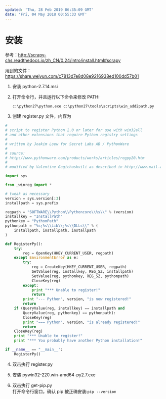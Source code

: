 ```yaml
---
updated: 'Thu, 28 Feb 2019 06:35:09 GMT'
date: 'Fri, 04 May 2018 00:55:33 GMT'
---
```


# 安装

参考：<http://scrapy-chs.readthedocs.io/zh_CN/0.24/intro/install.html#scrapy>

用到的文件：<https://share.weiyun.com/c7813d7e8d08e9216938ed100dd57b01>

1.  安装 python-2.7.14.msi

2.  打开命令行，并且运行以下命令来修改 PATH:

    ```
    c:\python27\python.exe c:\python27\tools\scripts\win_add2path.py
    ```

3.  创建 register.py 文件，内容为

```py
#
# script to register Python 2.0 or later for use with win32all
# and other extensions that require Python registry settings
#
# written by Joakim Loew for Secret Labs AB / PythonWare
#
# source:
# http://www.pythonware.com/products/works/articles/regpy20.htm
#
# modified by Valentine Gogichashvili as described in http://www.mail-archive.com/distutils-sig@python.org/msg10512.html

import sys

from _winreg import *

# tweak as necessary
version = sys.version[:3]
installpath = sys.prefix

regpath = "SOFTWARE\\Python\\Pythoncore\\%s\\" % (version)
installkey = "InstallPath"
pythonkey = "PythonPath"
pythonpath = "%s;%s\\Lib\\;%s\\DLLs\\" % (
    installpath, installpath, installpath
)

def RegisterPy():
    try:
        reg = OpenKey(HKEY_CURRENT_USER, regpath)
    except EnvironmentError as e:
        try:
            reg = CreateKey(HKEY_CURRENT_USER, regpath)
            SetValue(reg, installkey, REG_SZ, installpath)
            SetValue(reg, pythonkey, REG_SZ, pythonpath)
            CloseKey(reg)
        except:
            print "*** Unable to register!"
            return
        print "--- Python", version, "is now registered!"
        return
    if (QueryValue(reg, installkey) == installpath and
        QueryValue(reg, pythonkey) == pythonpath):
        CloseKey(reg)
        print "=== Python", version, "is already registered!"
        return
    CloseKey(reg)
    print "*** Unable to register!"
    print "*** You probably have another Python installation!"

if __name__ == "__main__":
    RegisterPy()
```

4.  双击执行 register.py

5.  安装 pywin32-220.win-amd64-py2.7.exe

6.  双击执行 get-pip.py\
    打开命令行窗口，确认 pip 被正确安装:`pip --version`
